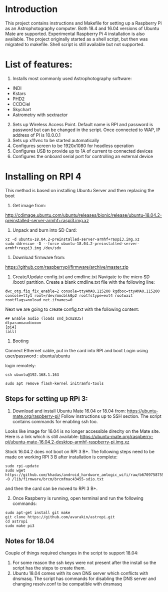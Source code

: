 # Introduction

This project contains instructions and Makefile for setting up a Raspberry Pi as an Astrophotography computer.
Both 18.4 and 16.04 versions of Ubuntu Mate are supported.
Experimental Raspberry Pi 4 installation is also available.
The project originally started as a shell script, but then was migrated to makefile. Shell script is still available but not supported. 

# List of features:
1. Installs most commonly used Astrophotography software:
* INDI
* Kstars
* PHD2
* CCDCiel
* Skychart
* Astrometry with sextractor
2. Sets up Wireless Access Point. Default name is RPI and password is password but can be changed in the script. Once connected to WAP,  IP address of PI is 10.0.0.1
3. Sets up x11vnc to be started automatically
4. Configures screen to be 1920x1080 for headless operation
5. Configures USB to provide up to 1A of current to connected devices
6. Configures the onboard serial port for controlling an external device

# Installing on RPI 4
This method is based on installing Ubuntu Server and then replacing the boot
1. Get image from:

http://cdimage.ubuntu.com/ubuntu/releases/bionic/release/ubuntu-18.04.2-preinstalled-server-armhf+raspi3.img.xz

1. Unpack and burn into SD Card:

```
xz -d ubuntu-18.04.2-preinstalled-server-armhf+raspi3.img.xz
sudo ddrescue -D --force ubuntu-18.04.2-preinstalled-server-armhf+raspi3.img /dev/sdx
```

1. Download firmware from:

https://github.com/raspberrypi/firmware/archive/master.zip


1. Create/Update config.txt and cmdline.txt
Navigate to the micro SD /boot/ partition. Create a blank cmdline.txt file with the following line:

```
dwc_otg.fiq_fix_enable=2 console=ttyAMA0,115200 kgdboc=ttyAMA0,115200 console=tty1 root=/dev/mmcblk0p2 rootfstype=ext4 rootwait rootflags=noload net.ifnames=0
```

Next we are going to create config.txt with the following content:

```
## Enable audio (loads snd_bcm2835)
dtparam=audio=on
[pi4]
[all]
```

1. Booting

Connect Ethernet cable, put in the card into RPI and boot
Login using user/password : ubuntu/ubuntu

login remotely:

`ssh ubuntu@192.168.1.163`

`sudo apt remove flash-kernel initramfs-tools`



## Steps for setting up RPi 3:
1. Download and install Ubuntu Mate 16.04 or 18.04 from:
https://ubuntu-mate.org/raspberry-pi/
Follow instructions up to SSH section. The script contains commands for enabling ssh too. 

Looks like image for 16.04 is no longer accessible direclty on the Mate site. Here is a link which is still available:
https://ubuntu-mate.org/raspberry-pi/ubuntu-mate-16.04.2-desktop-armhf-raspberry-pi.img.xz

Stock 16.04.2 does not boot on RPI 3 B+.
The following steps need to be made on working RPI 3 B after installation is complete:
```
sudo rpi-update
sudo wget https://github.com/khadas/android_hardware_amlogic_wifi/raw/b6709758755568e4a0ff6e80993be0fc64c77fb9/bcm_ampak/config/6255/nvram.txt -O /lib/firmware/brcm/brcmfmac43455-sdio.txt
```
and then the card can be moved to RPI 3 B+.

2. Once Raspberry is running, open terminal and run the following commands:
```
sudo apt-get install git make
git clone https://github.com/avarakin/astropi.git
cd astropi
sudo make pi3
```


## Notes for 18.04
Couple of things required changes in the script to support 18.04:
1. For some reason the ssh keys were not present after the install so the script has the steps to create them.
2. Ubuntu 18.04 comes with its own DNS server which conflicts with dnsmasq. The script has commands for disabling the DNS server and changing resolv.conf to be compatible with dnsmasq



